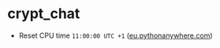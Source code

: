 # crypt_chat

- Reset CPU time ```11:00:00 UTC +1``` ([eu.pythonanywhere.com](https://eu.pythonanywhere.com))
